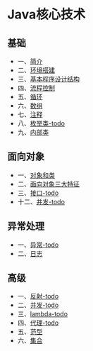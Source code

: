 # Java核心技术
## 基础
- 一、[简介](./briefintroduction.md)
- 二、[环境搭建](./environment.md)
- 三、[基本程序设计结构](./basicdatastructure.md)
- 四、[流程控制](./processcontrol.md)
- 五、[循环](./loop.md)
- 六、[数组](./array.md)
- 七、[注释](./notes.md)
- 八、[枚举类-todo]()
- 九、[内部类](innerclass.md)

## 面向对象
- 一、[对象和类](./class.md)
- 二、[面向对象三大特征](./features.md)
- 三、[接口-todo]()
- 十二、[并发-todo]()

## 异常处理
- 一、[异常-todo](./abnormal.md)
- 二、[日志](./log.md)

## 高级
- 一、[反射-todo]()
- 二、[并发-todo]()
- 三、[lambda-todo](./lambda.md)
- 四、[代理-todo]()
- 五、[范型](./generic.md)
- 六、[集合](./aggregate.md)
